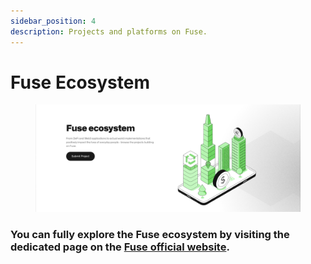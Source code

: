 ```yaml
---
sidebar_position: 4
description: Projects and platforms on Fuse.
---
```


# Fuse Ecosystem

<figure><img src="../.gitbook/assets/Screenshot 2023-05-09 at 14.08.22.png" alt=""><figcaption></figcaption></figure>

### You can fully explore the Fuse ecosystem by visiting the dedicated page on the [Fuse official website](https://fuse.io/ecosystem).
